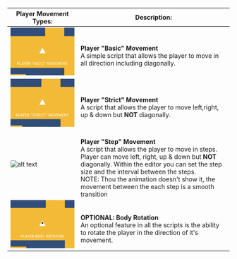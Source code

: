 | Player Movement Types: | Description: | 
| ------------ | ------------ |
| ![alt text](https://github.com/RMIT-nRt/UnityCodeClips/blob/main/1.%20Player%20Controllers/_gifs/PlayerBasicMovement.gif) | <br/>**Player "Basic" Movement** <br/>A simple script that allows the player to move in all direction including diagonally.|
| ![alt text](https://github.com/RMIT-nRt/UnityCodeClips/blob/main/1.%20Player%20Controllers/_gifs/PlayerStrictMovement.gif) | <br/>**Player "Strict" Movement** <br/>A script that allows the player to move left,right, up & down but **NOT** diagonally.|
| ![alt text](https://github.com/RMIT-nRt/UnityCodeClips/blob/main/1.%20Player%20Controllers/_gifs/PlayerStepMovement.gif) | <br/>**Player "Step" Movement** <br/>A script that allows the player to move in steps. Player can move left, right, up & down but **NOT** diagonally. Within the editor you can set the step size and the interval between the steps. <br/>NOTE: Thou the animation doesn't show it, the movement between the each step is a smooth transition|
| ![alt text](https://github.com/RMIT-nRt/UnityCodeClips/blob/main/1.%20Player%20Controllers/_gifs/BodyRotation.gif) | <br/>**OPTIONAL: Body Rotation** <br/>An optional feature in all the scripts is the ability to rotate the player in the direction of it's movement.|
